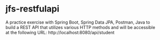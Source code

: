 # jfs-restfulapi
A practice exercise with Spring Boot, Spring Data JPA, Postman, Java to build a REST API that utilizes various HTTP methods and will be accessible at the following URL: http://localhost:8080/api/student

